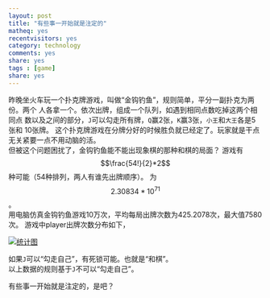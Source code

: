 ```yaml
---
layout: post
title: "有些事一开始就是注定的"
matheq: yes
recentvisitors: yes
category: technology
comments: yes
share: yes
tags : [game]
share: yes
---
```


昨晚坐火车玩一个扑克牌游戏，叫做“金钩钓鱼”，规则简单，平分一副扑克为两份。两个
人各拿一个。依次出牌，组成一个队列，如遇到相同点数吃掉这两个相同点
数以及之间的部分，`J`可以勾走所有牌，`Q`赢2张，`K`赢3张，`小王`和`大王`各是5张和
10张牌。
这个扑克牌游戏在分牌分好的时候胜负就已经定了。玩家就是干点无关紧要一点不用动脑的活。  
但被这个问题困扰了，金钩钓鱼能不能出现象棋的那种和棋的局面？
游戏有$$\frac{54!}{2}*2$$ 种可能（54种排列，两人有谁先出牌顺序）。
为$$2.30834*10^{71}$$。  
用电脑仿真金钩钓鱼游戏10万次，平均每局出牌次数为425.2078次，最大值7580次。 游戏中player出牌次数分布如下，

<a class="fancybox" rel="gallary1" href="http://i.imgur.com/5zeFaSe.jpg" title="统计图"><img src="http://i.imgur.com/5zeFaSe.jpg" alt="统计图"/></a>

如果`J`可以“勾走自己”，有死锁可能。也就是“和棋”。  
以上数据的规则基于`J`不可以“勾走自己”。

有些事一开始就是注定的，是吧？

 
